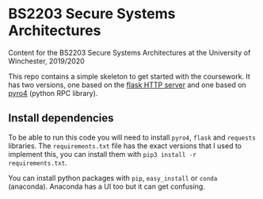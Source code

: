 # BS2203 Secure Systems Architectures


Content for the BS2203 Secure Systems Architectures at the University of Winchester, 2019/2020


This repo contains a simple skeleton to get started with the coursework. It has two versions, one based on the [flask HTTP server](http://flask.palletsprojects.com) and one based on [pyro4](https://pyro4.readthedocs.io/en/stable/) (python RPC library).


## Install dependencies

To be able to run this code you will need to install `pyro4`, `flask` and `requests` libraries. The `requirements.txt` file has the exact versions that I used to implement this, you can install them with `pip3 install -r requirements.txt`.

You can install python packages with `pip`, `easy_install` or `conda` (anaconda). Anaconda has a UI too but it can get confusing.
